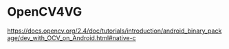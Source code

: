 # OpenCV4VG


https://docs.opencv.org/2.4/doc/tutorials/introduction/android_binary_package/dev_with_OCV_on_Android.html#native-c
